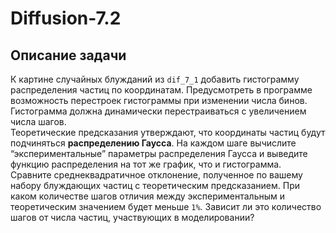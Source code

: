 # Diffusion-7.2
## Описание задачи
К картине случайных блужданий из `dif_7_1` добавить гистограмму распределения частиц по координатам. Предусмотреть в программе возможность перестроек гистограммы при изменении числа бинов. Гистограмма должна динамически перестраиваться с увеличением числа шагов. \
Теоретические предсказания утверждают, что координаты частиц будут подчиняться **распределению Гаусса**. На каждом шаге вычислите “экспериментальные” параметры распределения Гаусса и выведите функцию распределения на тот же график, что и гистограмма. \
Сравните среднеквадратичное отклонение, полученное по вашему набору блуждающих частиц с теоретическим предсказанием. При каком количестве шагов отличия между экспериментальным и теоретическим значением будет меньше `1%`. Зависит ли это количество шагов от числа частиц, участвующих в моделировании?
